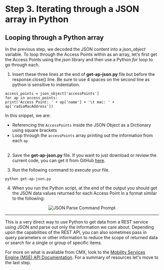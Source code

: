 # Step 3\. Iterating through a JSON array in Python

## Looping through a Python array

In the previous step, we decoded the JSON content into a _json_object_ variable. To loop through the Access Points within as an array, let's first get the Access Points using the _json_ library and then use a Python _for_ loop to go through each.

1. Insert these three lines at the end of **get-ap-json.py** file but before the response.close() line. Be sure to use 4 spaces on the second line as python is sensitive to indentation.

  ```
  access_points = json_object['accessPoints']
  for ap in access_points:
  print('Access Point: ' + ap['name'] + '\t mac: ' + ap['radioMacAddress'])
  ```

  In this snippet, we are:

  - Referencing the `AccessPoints` inside the JSON Object as a Dictionary using square brackets
  - Loop through the `accessPoints` array printing out the information from each `ap`<br>
    <br>

2. Save the **get-ap-json.py** file. If you want to just download or review the current code, you can get it from GitHub [here](https://github.com/CiscoDevNet/coding-skills-sample-code/blob/master/coding202-parsing-json/get-ap-json-4.py).

3. Run the following command to execute your file.

  ```
  python get-ap-json.py
  ```

4. When you run the Python script, at the end of the output you should get the JSON data values returned for each Access Point in a format similar to the following:

<div style="text-align:center" markdown="1">
  <img src="/posts/files/coding-202-parsing-json/json-output-parse-001.png" alt="JSON Parse Command Prompt">
</div>

--------------------------------------------------------------------------------

This is a very direct way to use Python to get data from a REST service using JSON and parse out only the information we care about. Depending upon the capabilities of the REST API, you can also sometimes pass in query parameters or other information to reduce the scope of returned data or search for a single or group of specific items.

For more on what is available from CMX, look to the [Mobility Services Engine (MSE) API Documentation](https://developer.cisco.com/site/cmx-mobility-services/documents/api-reference-manual/). For a summary of resources let's move to the last step.
